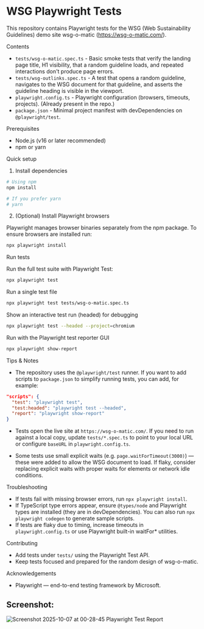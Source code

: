 # WSG Playwright Tests

This repository contains Playwright tests for the WSG (Web Sustainability Guidelines) demo site wsg-o-matic (https://wsg-o-matic.com/).

Contents
- `tests/wsg-o-matic.spec.ts` - Basic smoke tests that verify the landing page title, H1 visibility, that a random guideline loads, and repeated interactions don't produce page errors.
- `tests/wsg-outlinks.spec.ts` - A test that opens a random guideline, navigates to the WSG document for that guideline, and asserts the guideline heading is visible in the viewport.
- `playwright.config.ts` - Playwright configuration (browsers, timeouts, projects). (Already present in the repo.)
- `package.json` - Minimal project manifest with devDependencies on `@playwright/test`.

Prerequisites
- Node.js (v16 or later recommended)
- npm or yarn

Quick setup

1. Install dependencies

```bash
# Using npm
npm install

# If you prefer yarn
# yarn
```

2. (Optional) Install Playwright browsers

Playwright manages browser binaries separately from the npm package. To ensure browsers are installed run:

```bash
npx playwright install
```

Run tests

Run the full test suite with Playwright Test:

```bash
npx playwright test
```

Run a single test file

```bash
npx playwright test tests/wsg-o-matic.spec.ts
```

Show an interactive test run (headed) for debugging

```bash
npx playwright test --headed --project=chromium
```

Run with the Playwright test reporter GUI

```bash
npx playwright show-report
```

Tips & Notes
- The repository uses the `@playwright/test` runner. If you want to add scripts to `package.json` to simplify running tests, you can add, for example:

```json
"scripts": {
  "test": "playwright test",
  "test:headed": "playwright test --headed",
  "report": "playwright show-report"
}
```

- Tests open the live site at `https://wsg-o-matic.com/`. If you need to run against a local copy, update `tests/*.spec.ts` to point to your local URL or configure `baseURL` in `playwright.config.ts`.

- Some tests use small explicit waits (e.g. `page.waitForTimeout(3000)`) — these were added to allow the WSG document to load. If flaky, consider replacing explicit waits with proper waits for elements or network idle conditions.

Troubleshooting
- If tests fail with missing browser errors, run `npx playwright install`.
- If TypeScript type errors appear, ensure `@types/node` and Playwright types are installed (they are in devDependencies). You can also run `npx playwright codegen` to generate sample scripts.
- If tests are flaky due to timing, increase timeouts in `playwright.config.ts` or use Playwright built-in waitFor* utilities.

Contributing
- Add tests under `tests/` using the Playwright Test API.
- Keep tests focused and prepared for the random design of wsg-o-matic.

Acknowledgements
- Playwright — end-to-end testing framework by Microsoft.

## Screenshot:

<img alt="Screenshot 2025-10-07 at 00-28-45 Playwright Test Report" src="https://github.com/user-attachments/assets/2b3a0448-2134-4cc9-aaf5-4c3bcb53e9fa" />
